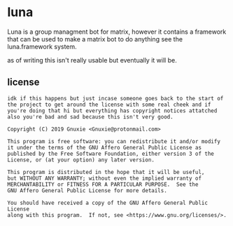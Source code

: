 # luna

Luna is a group managment bot for matrix, however it contains a framework that can be used to make a matrix bot to do anything 
see the luna.framework system.

as of writing this isn't really usable but eventually it will be.
## license
    idk if this happens but just incase someone goes back to the start of the project to get around the license with some real cheek and if you're doing that hi but everything has copyright notices attatched also you're bad and sad because this isn't very good.

    Copyright (C) 2019 Gnuxie <Gnuxie@protonmail.com>

    This program is free software: you can redistribute it and/or modify
    it under the terms of the GNU Affero General Public License as
    published by the Free Software Foundation, either version 3 of the
    License, or (at your option) any later version.

    This program is distributed in the hope that it will be useful,
    but WITHOUT ANY WARRANTY; without even the implied warranty of
    MERCHANTABILITY or FITNESS FOR A PARTICULAR PURPOSE.  See the
    GNU Affero General Public License for more details.

    You should have received a copy of the GNU Affero General Public License
    along with this program.  If not, see <https://www.gnu.org/licenses/>.

